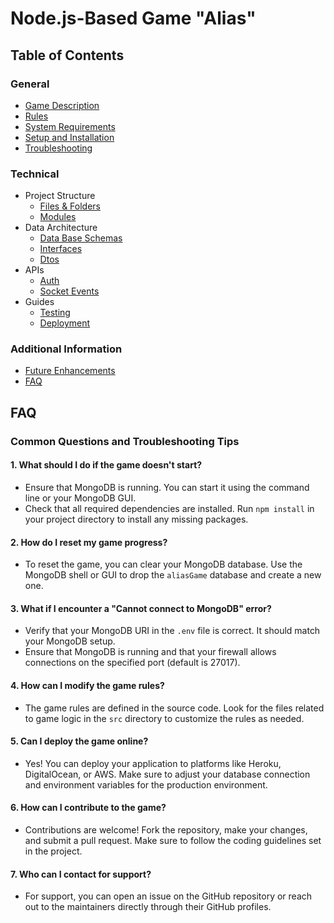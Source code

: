 # Node.js-Based Game "Alias"

## Table of Contents

### General
- [Game Description](../README.md#game-description)
- [Rules](../README.md#rules)
- [System Requirements](../README.md#system-requirements)
- [Setup and Installation](../README.md#setup-and-installation)
- [Troubleshooting](../README.md#troubleshooting)

### Technical
- Project Structure
    - [Files & Folders](project-structure/files-and-folders.md#directory-structure)
    - [Modules](project-structure/core-modules.md#core-modules)
- Data Architecture
    - [Data Base Schemas](data-architecture/database-schemas.md#structure)
    - [Interfaces](data-architecture/interfaces.md#game-interfaces-documentation)
    - [Dtos](data-architecture/dtos#dtos)
- APIs
    - [Auth](apis/auth.md#auth-controller)
    - [Socket Events](apis/socket-events#socket-events-documentation)
- Guides
    - [Testing](guides/testing.md#running-tests-in-nestjs-with-jest)
    - [Deployment](guides/deployment.md#deploying-a-nestjs-application-to-heroku)

### Additional Information
- [Future Enhancements](./future-enhancements.md#future-enhancements)
- [FAQ](#FAQ)


## FAQ

### Common Questions and Troubleshooting Tips

#### 1. What should I do if the game doesn't start?

- Ensure that MongoDB is running. You can start it using the command line or your MongoDB GUI.
- Check that all required dependencies are installed. Run `npm install` in your project directory to install any missing packages.

#### 2. How do I reset my game progress?

- To reset the game, you can clear your MongoDB database. Use the MongoDB shell or GUI to drop the `aliasGame` database and create a new one.

#### 3. What if I encounter a "Cannot connect to MongoDB" error?

- Verify that your MongoDB URI in the `.env` file is correct. It should match your MongoDB setup.
- Ensure that MongoDB is running and that your firewall allows connections on the specified port (default is 27017).

#### 4. How can I modify the game rules?

- The game rules are defined in the source code. Look for the files related to game logic in the `src` directory to customize the rules as needed.

#### 5. Can I deploy the game online?

- Yes! You can deploy your application to platforms like Heroku, DigitalOcean, or AWS. Make sure to adjust your database connection and environment variables for the production environment.

#### 6. How can I contribute to the game?

- Contributions are welcome! Fork the repository, make your changes, and submit a pull request. Make sure to follow the coding guidelines set in the project.

#### 7. Who can I contact for support?

- For support, you can open an issue on the GitHub repository or reach out to the maintainers directly through their GitHub profiles.
